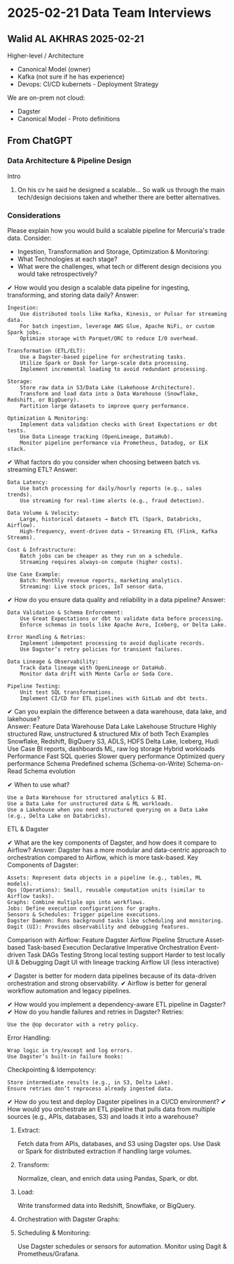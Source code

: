 # 2025-02-21 Data Team Interviews

## Walid AL AKHRAS 2025-02-21

Higher-level / Architecture
- Canonical Model (owner)
- Kafka (not sure if he has experience)
- Devops: CI/CD kubernets - Deployment Strategy

We are on-prem not cloud:
- Dagster
- Canonical Model - Proto definitions

## From ChatGPT
### Data Architecture & Pipeline Design

Intro
1) On his cv he said he designed a scalable... So walk us through the main tech/design decisions taken and whether 
there are better alternatives.

### Considerations
Please explain how you would build a scalable pipeline for Mercuria's trade data. Consider:
- Ingestion, Transformation and Storage, Optimization & Monitoring:
- What Technologies at each stage?
- What were the challenges, what tech or different design decisions you would take retrospectively?

✔ How would you design a scalable data pipeline for ingesting, transforming, and storing data daily?
Answer:

    Ingestion:
        Use distributed tools like Kafka, Kinesis, or Pulsar for streaming data.
        For batch ingestion, leverage AWS Glue, Apache NiFi, or custom Spark jobs.
        Optimize storage with Parquet/ORC to reduce I/O overhead.

    Transformation (ETL/ELT):
        Use a Dagster-based pipeline for orchestrating tasks.
        Utilize Spark or Dask for large-scale data processing.
        Implement incremental loading to avoid redundant processing.

    Storage:
        Store raw data in S3/Data Lake (Lakehouse Architecture).
        Transform and load data into a Data Warehouse (Snowflake, Redshift, or BigQuery).
        Partition large datasets to improve query performance.

    Optimization & Monitoring:
        Implement data validation checks with Great Expectations or dbt tests.
        Use Data Lineage tracking (OpenLineage, DataHub).
        Monitor pipeline performance via Prometheus, Datadog, or ELK stack.

✔ What factors do you consider when choosing between batch vs. streaming ETL?
Answer:

    Data Latency:
        Use batch processing for daily/hourly reports (e.g., sales trends).
        Use streaming for real-time alerts (e.g., fraud detection).

    Data Volume & Velocity:
        Large, historical datasets → Batch ETL (Spark, Databricks, Airflow).
        High-frequency, event-driven data → Streaming ETL (Flink, Kafka Streams).

    Cost & Infrastructure:
        Batch jobs can be cheaper as they run on a schedule.
        Streaming requires always-on compute (higher costs).

    Use Case Example:
        Batch: Monthly revenue reports, marketing analytics.
        Streaming: Live stock prices, IoT sensor data.
		
✔ How do you ensure data quality and reliability in a data pipeline?
Answer:

    Data Validation & Schema Enforcement:
        Use Great Expectations or dbt to validate data before processing.
        Enforce schemas in tools like Apache Avro, Iceberg, or Delta Lake.

    Error Handling & Retries:
        Implement idempotent processing to avoid duplicate records.
        Use Dagster’s retry policies for transient failures.

    Data Lineage & Observability:
        Track data lineage with OpenLineage or DataHub.
        Monitor data drift with Monte Carlo or Soda Core.

    Pipeline Testing:
        Unit test SQL transformations.
        Implement CI/CD for ETL pipelines with GitLab and dbt tests.
		
✔ Can you explain the difference between a data warehouse, data lake, and lakehouse?	
Answer:
Feature	Data 	Warehouse						Data Lake						Lakehouse
Structure		Highly structured				Raw, unstructured & structured	Mix of both
Tech Examples	Snowflake, Redshift, BigQuery	S3, ADLS, HDFS					Delta Lake, Iceberg, Hudi
Use Case		BI reports, dashboards			ML, raw log storage				Hybrid workloads
Performance		Fast SQL queries				Slower query performance		Optimized query performance
Schema		Predefined schema (Schema-on-Write)	Schema-on-Read					Schema evolution

✔ When to use what?

    Use a Data Warehouse for structured analytics & BI.
    Use a Data Lake for unstructured data & ML workloads.
    Use a Lakehouse when you need structured querying on a Data Lake (e.g., Delta Lake on Databricks).	

ETL & Dagster

✔ What are the key components of Dagster, and how does it compare to Airflow?
Answer:
Dagster has a more modular and data-centric approach to orchestration compared to Airflow, which is more task-based.
Key Components of Dagster:

    Assets: Represent data objects in a pipeline (e.g., tables, ML models).
    Ops (Operations): Small, reusable computation units (similar to Airflow tasks).
    Graphs: Combine multiple ops into workflows.
    Jobs: Define execution configurations for graphs.
    Sensors & Schedules: Trigger pipeline executions.
    Dagster Daemon: Runs background tasks like scheduling and monitoring.
    Dagit (UI): Provides observability and debugging features.

Comparison with Airflow:
Feature						Dagster							Airflow
Pipeline Structure			Asset-based						Task-based
Execution					Declarative						Imperative
Orchestration				Event-driven					Task DAGs
Testing						Strong local testing support	Harder to test locally
UI & Debugging				Dagit UI with lineage tracking	Airflow UI (less interactive)

✔ Dagster is better for modern data pipelines because of its data-driven orchestration and strong observability.
✔ Airflow is better for general workflow automation and legacy pipelines.


✔ How would you implement a dependency-aware ETL pipeline in Dagster?
✔ How do you handle failures and retries in Dagster?
Retries:

    Use the @op decorator with a retry policy.
Error Handling:

    Wrap logic in try/except and log errors.
    Use Dagster’s built-in failure hooks:
Checkpointing & Idempotency:

    Store intermediate results (e.g., in S3, Delta Lake).
    Ensure retries don’t reprocess already ingested data.	
✔ How do you test and deploy Dagster pipelines in a CI/CD environment?
✔ How would you orchestrate an ETL pipeline that pulls data from multiple sources (e.g., APIs, databases, S3) and loads it into a warehouse?
1. Extract:

    Fetch data from APIs, databases, and S3 using Dagster ops.
    Use Dask or Spark for distributed extraction if handling large volumes.
2. Transform:

    Normalize, clean, and enrich data using Pandas, Spark, or dbt.	
3. Load:

    Write transformed data into Redshift, Snowflake, or BigQuery.	
4. Orchestration with Dagster Graphs:
5. Scheduling & Monitoring:

    Use Dagster schedules or sensors for automation.
    Monitor using Dagit & Prometheus/Grafana.	

